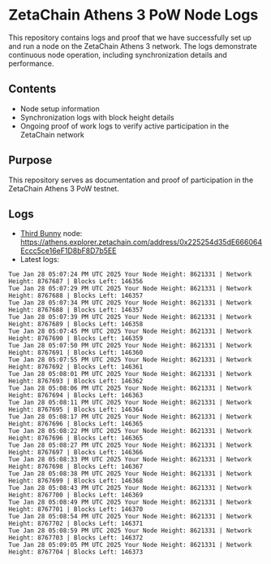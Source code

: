 # ZetaChain Athens 3 PoW Node Logs
This repository contains logs and proof that we have successfully set up and run a node on the ZetaChain Athens 3 network. The logs demonstrate continuous node operation, including synchronization details and performance.

## Contents
- Node setup information
- Synchronization logs with block height details
- Ongoing proof of work logs to verify active participation in the ZetaChain network

## Purpose
This repository serves as documentation and proof of participation in the ZetaChain Athens 3 PoW testnet.

## Logs

- [Third Bunny](https://thirdbunny.xyz/) node: https://athens.explorer.zetachain.com/address/0x225254d35dE666064Eccc5ce16eF1D8bF8D7b5EE
- Latest logs:
```
Tue Jan 28 05:07:24 PM UTC 2025 Your Node Height: 8621331 | Network Height: 8767687 | Blocks Left: 146356
Tue Jan 28 05:07:29 PM UTC 2025 Your Node Height: 8621331 | Network Height: 8767688 | Blocks Left: 146357
Tue Jan 28 05:07:34 PM UTC 2025 Your Node Height: 8621331 | Network Height: 8767688 | Blocks Left: 146357
Tue Jan 28 05:07:39 PM UTC 2025 Your Node Height: 8621331 | Network Height: 8767689 | Blocks Left: 146358
Tue Jan 28 05:07:45 PM UTC 2025 Your Node Height: 8621331 | Network Height: 8767690 | Blocks Left: 146359
Tue Jan 28 05:07:50 PM UTC 2025 Your Node Height: 8621331 | Network Height: 8767691 | Blocks Left: 146360
Tue Jan 28 05:07:55 PM UTC 2025 Your Node Height: 8621331 | Network Height: 8767692 | Blocks Left: 146361
Tue Jan 28 05:08:01 PM UTC 2025 Your Node Height: 8621331 | Network Height: 8767693 | Blocks Left: 146362
Tue Jan 28 05:08:06 PM UTC 2025 Your Node Height: 8621331 | Network Height: 8767694 | Blocks Left: 146363
Tue Jan 28 05:08:11 PM UTC 2025 Your Node Height: 8621331 | Network Height: 8767695 | Blocks Left: 146364
Tue Jan 28 05:08:17 PM UTC 2025 Your Node Height: 8621331 | Network Height: 8767696 | Blocks Left: 146365
Tue Jan 28 05:08:22 PM UTC 2025 Your Node Height: 8621331 | Network Height: 8767696 | Blocks Left: 146365
Tue Jan 28 05:08:27 PM UTC 2025 Your Node Height: 8621331 | Network Height: 8767697 | Blocks Left: 146366
Tue Jan 28 05:08:33 PM UTC 2025 Your Node Height: 8621331 | Network Height: 8767698 | Blocks Left: 146367
Tue Jan 28 05:08:38 PM UTC 2025 Your Node Height: 8621331 | Network Height: 8767699 | Blocks Left: 146368
Tue Jan 28 05:08:43 PM UTC 2025 Your Node Height: 8621331 | Network Height: 8767700 | Blocks Left: 146369
Tue Jan 28 05:08:49 PM UTC 2025 Your Node Height: 8621331 | Network Height: 8767701 | Blocks Left: 146370
Tue Jan 28 05:08:54 PM UTC 2025 Your Node Height: 8621331 | Network Height: 8767702 | Blocks Left: 146371
Tue Jan 28 05:08:59 PM UTC 2025 Your Node Height: 8621331 | Network Height: 8767703 | Blocks Left: 146372
Tue Jan 28 05:09:05 PM UTC 2025 Your Node Height: 8621331 | Network Height: 8767704 | Blocks Left: 146373
```
